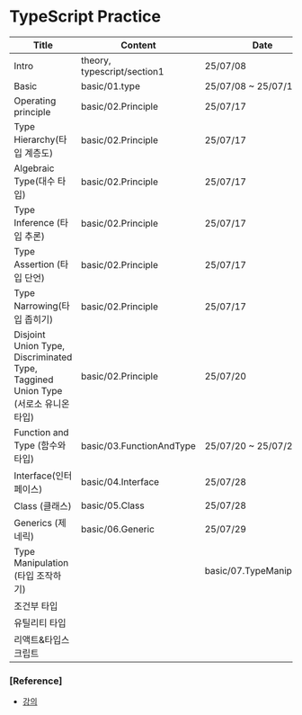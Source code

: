 # TypeScript Practice

| Title                                                                             | Content                     | Date                      |
| --------------------------------------------------------------------------------- | --------------------------- | ------------------------- |
| Intro                                                                             | theory, typescript/section1 | 25/07/08                  |
| Basic                                                                             | basic/01.type               | 25/07/08 ~ 25/07/17       |
| Operating principle                                                               | basic/02.Principle          | 25/07/17                  |
| Type Hierarchy(타입 계층도)                                                       | basic/02.Principle          | 25/07/17                  |
| Algebraic Type(대수 타입)                                                         | basic/02.Principle          | 25/07/17                  |
| Type Inference (타입 추론)                                                        | basic/02.Principle          | 25/07/17                  |
| Type Assertion (타입 단언)                                                        | basic/02.Principle          | 25/07/17                  |
| Type Narrowing(타입 좁히기)                                                       | basic/02.Principle          | 25/07/17                  |
| Disjoint Union Type, Discriminated Type, Taggined Union Type (서로소 유니온 타입) | basic/02.Principle          | 25/07/20                  |
| Function and Type (함수와 타입)                                                   | basic/03.FunctionAndType    | 25/07/20 ~ 25/07/28       |
| Interface(인터페이스)                                                             | basic/04.Interface          | 25/07/28                  |
| Class (클래스)                                                                    | basic/05.Class              | 25/07/28                  |
| Generics (제네릭)                                                                 | basic/06.Generic            | 25/07/29                  |
| Type Manipulation (타입 조작하기)                                                 |                             | basic/07.TypeManipulation |
| 조건부 타입                                                                       |                             |                           |
| 유틸리티 타입                                                                     |                             |                           |
| 리액트&타입스크립트                                                               |                             |                           |

### [Reference]

- [강의](https://www.inflearn.com/course/%ED%95%9C%EC%9E%85-%ED%81%AC%EA%B8%B0-%ED%83%80%EC%9E%85%EC%8A%A4%ED%81%AC%EB%A6%BD%ED%8A%B8?srsltid=AfmBOopAfJa6Dz1Xe4SERFU397xg8SRr7X8rxc1VUmpwblNChQSmxCnV)
